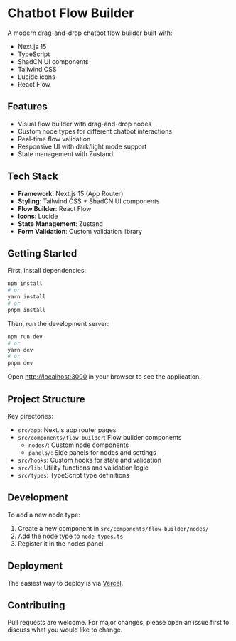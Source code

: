 # Chatbot Flow Builder

A modern drag-and-drop chatbot flow builder built with:
- Next.js 15
- TypeScript
- ShadCN UI components
- Tailwind CSS
- Lucide icons
- React Flow

## Features
- Visual flow builder with drag-and-drop nodes
- Custom node types for different chatbot interactions
- Real-time flow validation
- Responsive UI with dark/light mode support
- State management with Zustand

## Tech Stack
- **Framework**: Next.js 15 (App Router)
- **Styling**: Tailwind CSS + ShadCN UI components
- **Flow Builder**: React Flow
- **Icons**: Lucide
- **State Management**: Zustand
- **Form Validation**: Custom validation library

## Getting Started

First, install dependencies:
```bash
npm install
# or
yarn install
# or
pnpm install
```

Then, run the development server:
```bash
npm run dev
# or
yarn dev
# or
pnpm dev
```

Open [http://localhost:3000](http://localhost:3000) in your browser to see the application.

## Project Structure
Key directories:
- `src/app`: Next.js app router pages
- `src/components/flow-builder`: Flow builder components
  - `nodes/`: Custom node components
  - `panels/`: Side panels for nodes and settings
- `src/hooks`: Custom hooks for state and validation
- `src/lib`: Utility functions and validation logic
- `src/types`: TypeScript type definitions

## Development
To add a new node type:
1. Create a new component in `src/components/flow-builder/nodes/`
2. Add the node type to `node-types.ts`
3. Register it in the nodes panel

## Deployment
The easiest way to deploy is via [Vercel](https://vercel.com/new?utm_medium=default-template&filter=next.js&utm_source=create-next-app&utm_campaign=create-next-app-readme).

## Contributing
Pull requests are welcome. For major changes, please open an issue first to discuss what you would like to change.